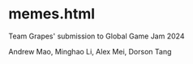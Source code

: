 # memes.html
Team Grapes' submission to Global Game Jam 2024

Andrew Mao, Minghao Li, Alex Mei, Dorson Tang 
